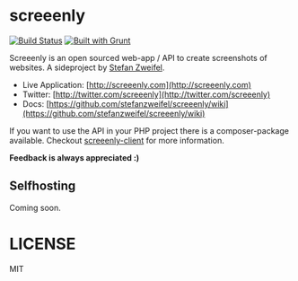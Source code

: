 # screeenly

[![Build Status](https://travis-ci.org/stefanzweifel/screeenly.svg?branch=master)](https://travis-ci.org/stefanzweifel/screeenly)
[![Built with Grunt](https://cdn.gruntjs.com/builtwith.png)](http://gruntjs.com/)

Screeenly is an open sourced web-app / API to create screenshots of websites.
A sideproject by [Stefan Zweifel](http://stefanzweifel.io).

- Live Application: [http://screeenly.com](http://screeenly.com)
- Twitter: [http://twitter.com/screeenly](http://twitter.com/screeenly)
- Docs: [https://github.com/stefanzweifel/screeenly/wiki](https://github.com/stefanzweifel/screeenly/wiki)

If you want to use the API in your PHP project there is a composer-package available. Checkout [screeenly-client](https://github.com/stefanzweifel/ScreeenlyClient) for more information.

**Feedback is always appreciated :)**

## Selfhosting

Coming soon.

# LICENSE

MIT
